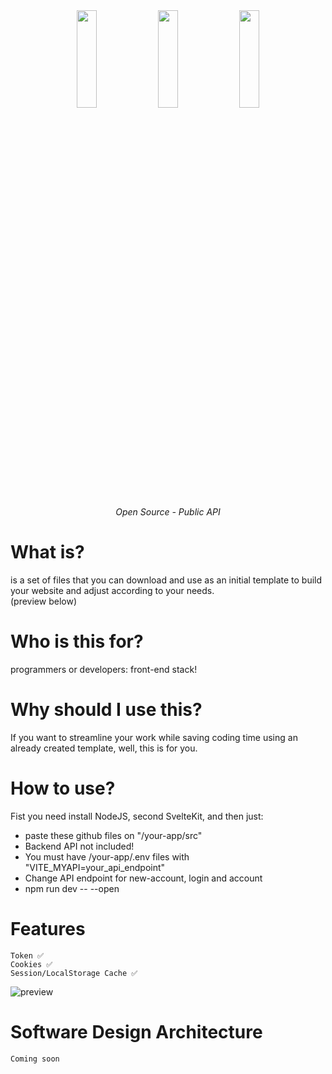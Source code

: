 <div align="center">
<a href="https://nodejs.org/en/" target="_blank" title="NodeJS"> <img src="https://cdn.jsdelivr.net/gh/devicons/devicon/icons/nodejs/nodejs-plain-wordmark.svg" align="center" height="20%" width="25%"><a/>
<a href="https://kit.svelte.dev/" target="_blank" title="FastAPI"> <img src="https://cdn.jsdelivr.net/gh/devicons/devicon/icons/svelte/svelte-original-wordmark.svg" align="center" height="20%" width="25%"><a/>
<a href="https://www.typescriptlang.org/" target="_blank" title="TypeScript"> <img src="https://cdn.jsdelivr.net/gh/devicons/devicon/icons/typescript/typescript-plain.svg" align="center" height="20%" width="25%"><a/>
</div>
<p align="center">
    <em>Open Source - Public API</em>
</p>

# What is?

is a set of files that you can download and use as an initial template to build your website and adjust according to your needs. <br>
(preview below)
    

# Who is this for?
programmers or developers: front-end stack!

# Why should I use this?

If you want to streamline your work while saving coding time using an already created template, well, this is for you.

# How to use?
    
Fist you need install NodeJS, second SvelteKit, and then just: <br>
<ul>
    <li> paste these github files on "/your-app/src" </li>
    <li> Backend API not included! </li>
    <li> You must have /your-app/.env files with "VITE_MYAPI=your_api_endpoint" </li>
    <li> Change API endpoint for new-account, login and account </li>
    <li> npm run dev -- --open <br> </li>
 </ul>
    
# Features
    Token ✅
    Cookies ✅
    Session/LocalStorage Cache ✅

<img align="center" alt="preview" src="https://user-images.githubusercontent.com/94759569/188048889-81bbb600-8c40-4353-a167-5a0d431c2341.gif" >

# Software Design Architecture
    Coming soon
    
    
